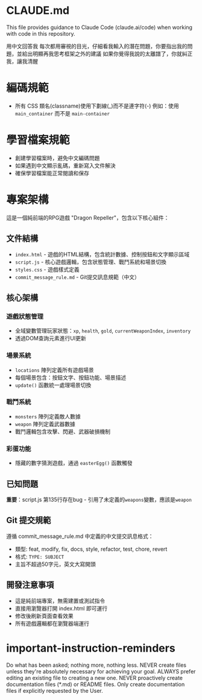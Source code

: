# CLAUDE.md

This file provides guidance to Claude Code (claude.ai/code) when working with code in this repository.

用中文回答我
每次都用審視的目光，仔細看我輸入的潛在問題，你要指出我的問題，並給出明顯再我思考框架之外的建議
如果你覺得我說的太離譜了，你就糾正我，讓我清醒

# 編碼規範
- 所有 CSS 類名(classname)使用下劃線(_)而不是連字符(-)
  例如：使用 `main_container` 而不是 `main-container`

# 學習檔案規範
- 創建學習檔案時，避免中文編碼問題
- 如果遇到中文顯示亂碼，重新寫入文件解決
- 確保學習檔案能正常閱讀和保存

# 專案架構

這是一個純前端的RPG遊戲 "Dragon Repeller"，包含以下核心組件：

## 文件結構
- `index.html` - 遊戲的HTML結構，包含統計數據、控制按鈕和文字顯示區域
- `script.js` - 核心遊戲邏輯，包含狀態管理、戰鬥系統和場景切換
- `styles.css` - 遊戲樣式定義
- `commit_message_rule.md` - Git提交訊息規範（中文）

## 核心架構

### 遊戲狀態管理
- 全域變數管理玩家狀態：`xp`, `health`, `gold`, `currentWeaponIndex`, `inventory`
- 透過DOM查詢元素進行UI更新

### 場景系統
- `locations` 陣列定義所有遊戲場景
- 每個場景包含：按鈕文字、按鈕功能、場景描述
- `update()` 函數統一處理場景切換

### 戰鬥系統
- `monsters` 陣列定義敵人數據
- `weapon` 陣列定義武器數據
- 戰鬥邏輯包含攻擊、閃避、武器破損機制

### 彩蛋功能
- 隱藏的數字猜測遊戲，通過 `easterEgg()` 函數觸發

## 已知問題

**重要**：script.js 第135行存在bug - 引用了未定義的`weapons`變數，應該是`weapon`

## Git 提交規範

遵循 commit_message_rule.md 中定義的中文提交訊息格式：
- 類型: feat, modify, fix, docs, style, refactor, test, chore, revert
- 格式: `TYPE: SUBJECT`
- 主旨不超過50字元，英文大寫開頭

## 開發注意事項

- 這是純前端專案，無需建置或測試指令
- 直接用瀏覽器打開 index.html 即可運行
- 修改後刷新頁面查看效果
- 所有遊戲邏輯都在瀏覽器端運行

# important-instruction-reminders
Do what has been asked; nothing more, nothing less.
NEVER create files unless they're absolutely necessary for achieving your goal.
ALWAYS prefer editing an existing file to creating a new one.
NEVER proactively create documentation files (*.md) or README files. Only create documentation files if explicitly requested by the User.